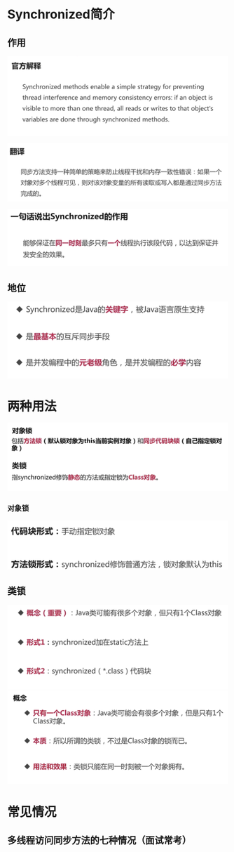 # Synchronized简介

## 作用

![](image/Pasted%20image%2020220207232338.png)

![](image/Pasted%20image%2020220207232453.png)

![](image/Pasted%20image%2020220207232509.png)

## 地位

![](image/Pasted%20image%2020220207233100.png)

# 两种用法

![](image/Pasted%20image%2020220207233344.png)

### 对象锁

![](image/Pasted%20image%2020220207233409.png)

## 类锁

 ![](image/Pasted%20image%2020220207235033.png)
 ![](image/Pasted%20image%2020220207235230.png)
# 常见情况

## 多线程访问同步方法的七种情况（面试常考）


 